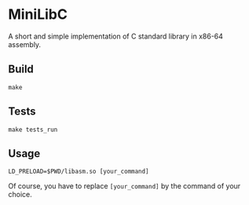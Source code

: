 # MiniLibC
A short and simple implementation of C standard library in x86-64 assembly.

## Build
```
make
```

## Tests
```
make tests_run
```

## Usage
```
LD_PRELOAD=$PWD/libasm.so [your_command]
```
Of course, you have to replace `[your_command]` by the command of your choice.
